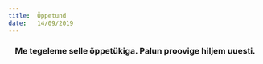 ```yaml
---
title:  Õppetund
date:   14/09/2019
---
```


### <center>Me tegeleme selle õppetükiga. Palun proovige hiljem uuesti.</center>